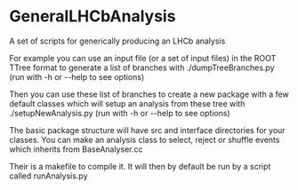 GeneralLHCbAnalysis
===================

A set of scripts for generically producing an LHCb analysis

For example you can use an input file (or a set of input files) in the ROOT TTree format
to generate a list of branches with ./dumpTreeBranches.py (run with -h or --help to see options)

Then you can use these list of branches to create a new package with a few default classes
which will setup an analysis from these tree with ./setupNewAnalysis.py (run with -h or --help
to see options)

The basic package structure will have src and interface directories for your classes.
You can make an analysis class to select, reject or shuffle events which inherits from BaseAnalyser.cc

Their is a makefile to compile it. It will then by default be run by a script called runAnalysis.py

